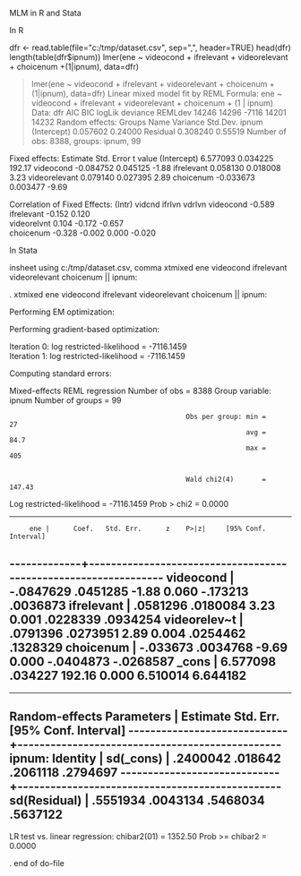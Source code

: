 MLM in R and Stata 


In R

dfr <- read.table(file="c:/tmp/dataset.csv", sep=",", header=TRUE)
head(dfr)
length(table(dfr$ipnum))
lmer(ene ~ videocond + ifrelevant + videorelevant + choicenum +(1|ipnum), data=dfr)

> lmer(ene ~ videocond + ifrelevant + videorelevant + choicenum +(1|ipnum), data=dfr)
Linear mixed model fit by REML 
Formula: ene ~ videocond + ifrelevant + videorelevant + choicenum + (1 |      ipnum) 
   Data: dfr 
   AIC   BIC logLik deviance REMLdev
 14246 14296  -7116    14201   14232
Random effects:
 Groups   Name        Variance Std.Dev.
 ipnum    (Intercept) 0.057602 0.24000 
 Residual             0.308240 0.55519 
Number of obs: 8388, groups: ipnum, 99

Fixed effects:
               Estimate Std. Error t value
(Intercept)    6.577093   0.034225  192.17
videocond     -0.084752   0.045125   -1.88
ifrelevant     0.058130   0.018008    3.23
videorelevant  0.079140   0.027395    2.89
choicenum     -0.033673   0.003477   -9.69

Correlation of Fixed Effects:
            (Intr) vidcnd ifrlvn vdrlvn
videocond   -0.589                     
ifrelevant  -0.152  0.120              
videorelvnt  0.104 -0.172 -0.657       
choicenum   -0.328 -0.002  0.000 -0.020



In Stata

insheet using c:/tmp/dataset.csv, comma
xtmixed ene videocond ifrelevant videorelevant choicenum || ipnum:

. xtmixed ene videocond ifrelevant videorelevant choicenum || ipnum:

Performing EM optimization: 

Performing gradient-based optimization: 

Iteration 0:   log restricted-likelihood = -7116.1459  
Iteration 1:   log restricted-likelihood = -7116.1459  

Computing standard errors:

Mixed-effects REML regression                   Number of obs      =      8388
Group variable: ipnum                           Number of groups   =        99

                                                Obs per group: min =        27
                                                               avg =      84.7
                                                               max =       405


                                                Wald chi2(4)       =    147.43
Log restricted-likelihood = -7116.1459          Prob > chi2        =    0.0000

------------------------------------------------------------------------------
         ene |      Coef.   Std. Err.      z    P>|z|     [95% Conf. Interval]
-------------+----------------------------------------------------------------
   videocond |  -.0847629   .0451285    -1.88   0.060     -.173213    .0036873
  ifrelevant |   .0581296   .0180084     3.23   0.001     .0228339    .0934254
videorelev~t |   .0791396   .0273951     2.89   0.004     .0254462    .1328329
   choicenum |   -.033673   .0034768    -9.69   0.000    -.0404873   -.0268587
       _cons |   6.577098    .034227   192.16   0.000     6.510014    6.644182
------------------------------------------------------------------------------

------------------------------------------------------------------------------
  Random-effects Parameters  |   Estimate   Std. Err.     [95% Conf. Interval]
-----------------------------+------------------------------------------------
ipnum: Identity              |
                   sd(_cons) |   .2400042    .018642      .2061118    .2794697
-----------------------------+------------------------------------------------
                sd(Residual) |   .5551934   .0043134      .5468034    .5637122
------------------------------------------------------------------------------
LR test vs. linear regression: chibar2(01) =  1352.50 Prob >= chibar2 = 0.0000

. 
end of do-file

